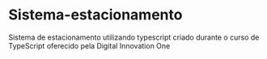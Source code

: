 # Sistema-estacionamento
Sistema de estacionamento utilizando typescript criado durante o curso de TypeScript oferecido pela Digital Innovation One
